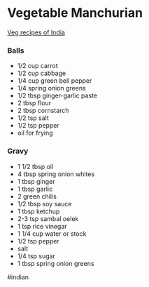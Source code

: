 # Vegetable Manchurian
[Veg recipes of India](https://www.vegrecipesofindia.com/veg-manchurian-veg-manchurian-gravy/)

### Balls
* 1/2 cup carrot
* 1/2 cup cabbage
* 1/4 cup green bell pepper
* 1/4 spring onion greens
* 1/2 tbsp ginger-garlic paste
* 2 tbsp flour
* 2 tbsp cornstarch
* 1/2 tsp salt
* 1/2 tsp pepper
* oil for frying

### Gravy
* 1 1/2 tbsp oil
* 4 tbsp spring onion whites
* 1 tbsp ginger
* 1 tbsp garlic
* 2 green chilis
* 1/2 tbsp soy sauce
* 1 tbsp ketchup
* 2-3 tsp sambal oelek
* 1 tsp rice vinegar
* 1 1/4 cup water or stock
* 1/2 tsp pepper
* salt
* 1/4 tsp sugar
* 1 tbsp spring onion greens

#indian